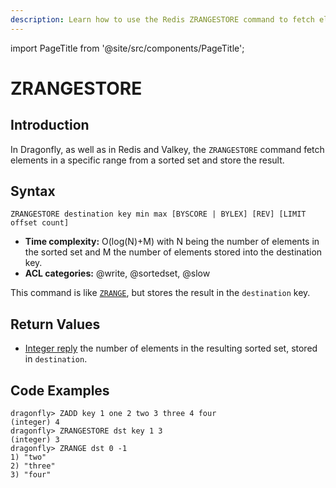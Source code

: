 ```yaml
---
description: Learn how to use the Redis ZRANGESTORE command to fetch elements in a specific range from a sorted set and store the result.
---
```


import PageTitle from '@site/src/components/PageTitle';

# ZRANGESTORE

<PageTitle title="Redis ZRANGESTORE Explained (Better Than Official Docs)" />

## Introduction

In Dragonfly, as well as in Redis and Valkey, the `ZRANGESTORE` command fetch elements in a specific range from a sorted set and store the result.

## Syntax

```shell
ZRANGESTORE destination key min max [BYSCORE | BYLEX] [REV] [LIMIT offset count]
```

- **Time complexity:** O(log(N)+M) with N being the number of elements in the sorted set and M the number of elements stored into the destination key.
- **ACL categories:** @write, @sortedset, @slow

This command is like [`ZRANGE`](./zrange.md), but stores the result in the `destination` key.

## Return Values

- [Integer reply](https://redis.io/docs/latest/develop/reference/protocol-spec/#integers) the number of elements in the resulting sorted set, stored in `destination`.

## Code Examples

```shell
dragonfly> ZADD key 1 one 2 two 3 three 4 four
(integer) 4
dragonfly> ZRANGESTORE dst key 1 3
(integer) 3
dragonfly> ZRANGE dst 0 -1
1) "two"
2) "three"
3) "four"
```
